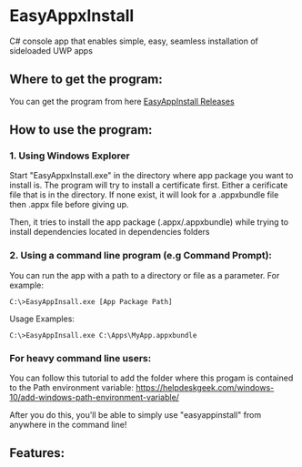 # EasyAppxInstall
C# console app that enables simple, easy, seamless installation of sideloaded UWP apps 

## Where to get the program:
You can get the program from here [EasyAppInstall Releases](https://github.com/colinkiama/EasyAppInstall/releases)

## How to use the program:
### 1. Using Windows Explorer
Start "EasyAppxInstall.exe" in the directory where app package you want to install is.
The program will try to install a certificate first. Either a cerificate file that is in the directory. If none exist, it will look for a .appxbundle file then .appx file before giving up.

Then, it tries to install the app package (.appx/.appxbundle) while trying to install dependencies located in dependencies folders

### 2. Using a command line program (e.g Command Prompt):
You can run the app with a path to a directory or file as a parameter.
For example:
```
C:\>EasyAppInsall.exe [App Package Path]
```
Usage Examples: 

```
C:\>EasyAppInsall.exe C:\Apps\MyApp.appxbundle

```


### For heavy command line users:
You can follow this tutorial to add the folder where this progam is contained to the Path environment variable: https://helpdeskgeek.com/windows-10/add-windows-path-environment-variable/

After you do this, you'll be able to simply use "easyappinstall" from anywhere in the command line!

## Features:

